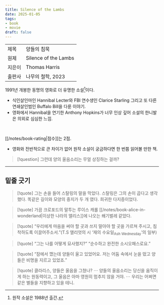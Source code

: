 ```yaml
---
title: Silence of the Lambs
date: 2025-01-05
tags:
- book
- movie
draft: false
---
```


| | |
| --- | --- |
| 제목 | 양들의 침묵 |
| 원제 | Silence of the Lambs |
| 지은이 | Thomas Harris |
| 출판사 | 나무의 철학, 2023 |

1991년 개봉한 동명의 영화로 더 유명한 소설[^1]이다. 
- 식인살인마인 Hannibal Lecter와 FBI 연수생인 Clarice Starling 그리고 또 다른 연쇄살인범인 Buffalo Bill을 다룬 이야기.
- 영화에서 Hannibal을 연기한 Anthony Hopkins가 너무 인상 깊어 소설의 한니발은 의외로 심심한 느낌.

[^1]: 원작 소설은 1988년 출간.

<BR />

[[/notes/book-rating|점수]]는 2점. 
- 영화와 전반적으로 큰 차이가 없어 원작 소설이 궁금하다면 한 번쯤 읽어볼 만한 책.


> [!question]
> 그런데 양의 울음소리는 무얼 상징하는 걸까?


---
## 밑줄 긋기

> [!quote]
> 그는 손을 들어 스탈링의 말을 막았다. 스탈링은 그의 손이 곱다고 생각했다. 똑같은 길이와 모양의 중지가 두 개 였다. 희귀한 다지증이었다.

> [!quote]
> 가끔 크로포드의 말투는 루이스 캐롤 [[/notes/book-alice-in-wonderland|이상한 나라의 앨리스]]에 나오는 쐐기벌레 같았다.

> [!quote]
> “우리에게 마음을 써야 할 곳과 쓰지 말아야 할 곳을 가르쳐 주시고, 침착하도록 이끌어주소서.”(T.S 앨리엇의 시 ‘재의 수요일<sub>Ash Wednesday</sub>’의 일부)

> [!quote]
> “그는 나를 어떻게 묘사했지?” “순수하고 완전한 소시오패스로요.”

> [!quote]
> “잠에서 깼는데 양들이 울고 있었어요. 저는 어둠 속에서 눈을 떴고 양들은 비명을 지르고 있었죠.”

> [!quote]
> 클라리스, 양들은 울음을 그쳤나? $\cdots$ 양들의 울음소리는 당신을 움직이게 하는 원동력이고, 그 울음은 아마 영원히 멈추지 않을 거야. $\cdots$ 우리는 어쩌면 같은 별들을 지향하고 있을 테니.





